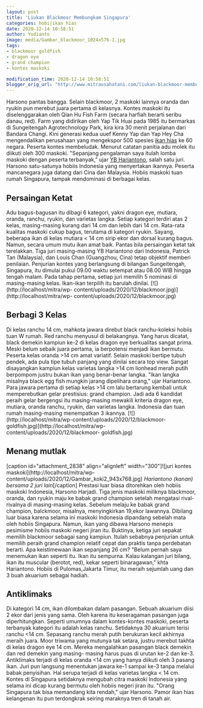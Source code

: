 ```yaml
---
layout: post
title: 'Liukan Blackmoor Membungkam Singapura'
categories: hobi|ikan hias
date: 2020-12-14 10:58:51
author: Yudianto
image: media/Gambar_blackmoor_1024x576-1.jpg
tags:
- blackmoor goldfish
- dragon eye
- grand champion
- kontes maskoki

modification_time: 2020-12-14 10:58:51
blogger_orig_url: "http://www.mitrausahatani.com/liukan-blackmoor-membungkam-singapura.html"
---
```


Harsono pantas bangga. Selain blackmoor, 2 maskoki lainnya oranda dan ryukin
pun merebut juara pertama di kelasnya. Kontes maskoki itu diselenggarakan oleh
Qian Hu Fish Farm (secara harfiah berarti seribu danau, red). Farm yang
didirikan oleh Yap Tik Huai pada 1985 itu bermarkas di Sungeitengah
Agrotechnology Park, kira kira 30 menit perjalanan dari Bandara Changi. Kini
generasi kedua uuef Kenny Yap dan Yap Hey Cha mengendalikan perusahaan yang
mengekspor 500 spesies [ikan hias](https://www.mitrausahatani.com/ikan-hias "ikan
hias") ke 60 negara. Peserta kontes membeludak. Menurut catatan panitia adu
molek itu diikuti oleh 300 maskoki. "Sepanjang pengalaman saya itulah lomba
maskoki dengan peserta terbanyak," ujar [YB
Hariantono](https://www.mitrausahatani.com/budidaya-maskoki-empat-lakon-yb.html),
salah satu juri. Harsono satu-satunya hobiis Indonesia yang menyertakan
ikannya. Peserta mancanegara juga datang dari Cina dan Malaysia. Hobiis
maskoki tuan rumah Singapura, tampak mendominasi di berbagai kelas.

## Persaingan Ketat

Adu bagus-bagusan itu dibagi 6 kategori, yakni dragon eye, mutiara, oranda,
ranchu, ryukin, dan varietas langka. Setiap kategori terdiri atas 2 kelas,
masing-masing kurang dari 14 cm dan lebih dari 14 cm. Rata-rata kualitas
maskoki cukup bagus, terutama di kategori ryukin. Sayang, beberapa ikan di
kelas mutiara < 14 cm sirip ekor dan dorsal kurang bagus. Namun, secara umum
mutu ikan amat baik. Pantas bila persaingan ketat tak terelakkan. Tiga juri
masing-masing YB Hariantono dari Indonesia, Patrick Tan (Malaysia), dan Louis
Chan (Guangzhou, Cina) tetap objektif memberi penilaian. Penjurian kontes yang
berlangsung di bilangan Sungeitengah, Singapura, itu dimulai pukul 09.00 waktu
setempat atau 08.00 WIB hingga tengah malam. Pada tahap pertama, setiap juri
memilih 5 nominasi di masing-masing kelas. Ikan-ikan terpilih itu barulah
dinilai. [![](http://localhost/mitra/wp-
content/uploads/2020/12/blackmoor.jpg)](http://localhost/mitra/wp-
content/uploads/2020/12/blackmoor.jpg)

## Berbagi 3 Kelas

Di kelas ranchu 14 cm, mahkota jawara direbut black ranchu-koleksi hobiis tuan
W rumah. Red ranchu menyusul di belakangnya. Yang harus dicatat, black demekin
kampiun ke-2 di kelas dragon eye berkualitas sangat prima. Meski belum sebaik
juara pertama, ia berpotensi menjadi ikan bermutu. Peserta kelas oranda >14 cm
amat variatif. Selain maskoki bertipe tubuh pendek, ada pula tipe tubuh
panjang yang dinilai secara top view. Sangat disayangkan kampiun kelas
varietas langka >14 cm lionhead merah putih berpompom justru bukan ikan yang
benar-benar langka. "Ikan langka misalnya black egg fish mungkin jarang
dipelihara orang," ujar Hariantono. Para jawara pertama di setiap kelas >14 cm
lalu bertarung kembali untuk memperebutkan gelar prestisius: grand champion.
Jadi ada 6 kandidat peraih gelar bergengsi itu masing-masing mewakili kriteria
dragon eye, mutiara, oranda ranchu, ryukin, dan varietas langka. Indonesia dan
tuan rumah masing-masing menempatkan 3 ikannya.
[![](http://localhost/mitra/wp-content/uploads/2020/12/blackmoor-
goldfish.jpg)](http://localhost/mitra/wp-content/uploads/2020/12/blackmoor-
goldfish.jpg)

## Menang mutlak

[caption id="attachment_2838" align="alignleft" width="300"]![juri kontes
maskoki](http://localhost/mitra/wp-
content/uploads/2020/12/Gambar_koki2_943x768.jpg) _Hariantono (kanan) bersama
2 juri lain_[/caption] Prestasi luar biasa ditorehkan oleh hobiis maskoki
Indonesia, Harsono Harjadi. Tiga jenis maskoki miliknya blackmoor, oranda, dan
ryukin maju ke babak grand champion setelah mengatasi rival-rivalnya di
masing-masing kelas. Sebelum melaju ke babak grand champion, balckmoor,
misalnya, menyingkirkan 19,ekor lawannya. Dibilang luar biasa karena selama
ini maskoki Indonesia dipandang sebelah mata oleh hobiis Singapura. Namun,
ikan yang dibawa Harsono menepis pesimisme hobiis maskoki negeri jiran itu.
Buktinya, ketiga juri sepakat memilih blackmoor sebagai sang kampiun. Itulah
sebabnya penjurian untuk memilih peraih grand champion relatif cepat dan
praktis tanpa perdebatan berarti. Apa keistimewaan ikan sepanjang 26 cm?
"Belum pernah saya menemukan ikan seperti itu. Ikan itu sempurna. Kalau
kalangan juri bilang, ikan itu muscular (berotot, red), kekar seperti
binaragawan," khta Hariantono. Hobiis di Pulomas,Jakarta Timur, itu meraih
sejumlah uang dan 3 buah akuarium sebagai hadiah.

## Antiklimaks

Di kategori 14 cm, ikan dilombakan dalam pasangan. Sebuah akuarium diisi 2
ekor dari jenis yang sama. Oleh karena itu keseragaman pasangan juga
diperhitungkan. Seperti umumnya dalam kontes-kontes maskoki, peserta terbanyak
kategori itu adalah kelas ranchu. Setidaknya 30 akuarium terisi ranchu <14 cm.
Sepasang ranchu merah putih berukuran kecil akhirnya meraih juara. Moor
triwama yang mutunya tak setara, justru merebut takhta di kelas dragon eye 14
cm. Mereka mengalahkan pasangan black demekin dan red demekin yang masing-
masing harus puas di urutan ke-2 dan ke-3. Antiklimaks terjadi di kelas oranda
<14 cm yang hanya diikuti oleh 3 pasang ikan. Juri pun langsung menentukan
jawara ke-1 sampai ke-3 tanpa melalui babak penyisihan. Hal serupa terjadi di
kelas varietas langka < 14 cm. Kontes di Singapura setidaknya mengubah citra
maskoki Indonesia yang selama ini dicap kurang bermutu oleh hobiis negeri
jiran itu. "Orang Singapura tak bisa memandang kita rendah," ujar Harsono.
Pamor ikan hias kelangenan itu pun terdongkrak seiring maraknya tren di tanah
air.


